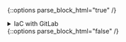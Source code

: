 {::options parse_block_html="true" /}
<div class="collapse">
<details><summary markdown="span">IaC with GitLab</summary>
<br>

  <span style="color:#0000CD">**Overview:**</span>

  1. Updating **`group variables`** that define if the infrastructure state is true (up) or false (down)
  2. Instantiate cloud infrastructure
  3. Deploy nodes
  4. Configure web application on the nodes
  5. Add another node by updating nodes list information
  6. Update node by defining **`host specific`** information
  7. Post relevant data to **`third party`** application

  <span style="color:#228B22">**Takeaways:**</span>

  - **`Git centric`** operational model
  - Update **`Source of Truth`** data model to reflect state
  - **`CI/CD`** transparently integrates with the Tower API
  - Third party integration via **`ChatOps`**

  <span style="color:#a50000">**Video Demonstration:**</span>

  [![DEMO](http://img.youtube.com/vi/ehIo_jLN3kM/0.jpg)](http://www.youtube.com/watch?v=ehIo_jLN3kM "Infrastrructure as Code/GitLab CICD"){:target="_blank"}

</details>
</div>
{::options parse_block_html="false" /}

